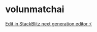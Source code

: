 # volunmatchai

[Edit in StackBlitz next generation editor ⚡️](https://stackblitz.com/~/github.com/Mir-Inayat/volunmatchai)